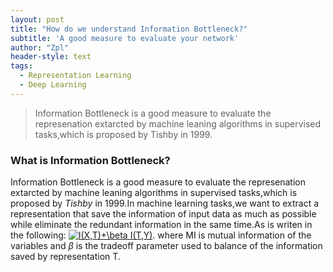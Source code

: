 ```yaml
---
layout: post
title: "How do we understand Information Bottleneck?"
subtitle: 'A good measure to evaluate your network'
author: "Zpl"
header-style: text
tags:
  - Representation Learning
  - Deep Learning
---
```

>Information Bottleneck is a good measure to evaluate the represenation extarcted by machine leaning algorithms in supervised tasks,which is proposed by Tishby in 1999.

### What is Information Bottleneck?
Information Bottleneck is a good measure to evaluate the represenation extarcted by machine leaning algorithms in supervised tasks,which is proposed by *Tishby* in 1999.In machine learning tasks,we want to extract a representation that save the information of input data as much as possible while
eliminate the redundant information in the same time.As is writen in the following:
<a href="https://www.codecogs.com/eqnedit.php?latex=\inline&space;\dpi{100}&space;I(X,T)&plus;\beta&space;I(T,Y)" target="_blank"><img src="https://latex.codecogs.com/gif.latex?\inline&space;\dpi{100}&space;I(X,T)&plus;\beta&space;I(T,Y)" title="I(X,T)+\beta I(T,Y)" /></a>.
where MI is mutual information of the variables and $\beta$ is the tradeoff parameter used to balance of the information saved by representation T.
